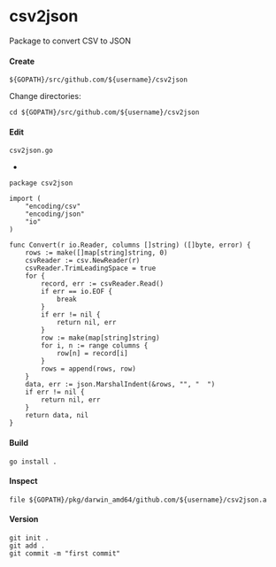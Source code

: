 # csv2json

Package to convert CSV to JSON

#### Create

    ${GOPATH}/src/github.com/${username}/csv2json

Change directories:

    cd ${GOPATH}/src/github.com/${username}/csv2json

#### Edit

    csv2json.go

-

	package csv2json

	import (
		"encoding/csv"
		"encoding/json"
		"io"
	)

	func Convert(r io.Reader, columns []string) ([]byte, error) {
		rows := make([]map[string]string, 0)
		csvReader := csv.NewReader(r)
		csvReader.TrimLeadingSpace = true
		for {
			record, err := csvReader.Read()
			if err == io.EOF {
				break
			}
			if err != nil {
				return nil, err
			}
			row := make(map[string]string)
			for i, n := range columns {
				row[n] = record[i]
			}
			rows = append(rows, row)
		}
		data, err := json.MarshalIndent(&rows, "", "  ")
		if err != nil {
			return nil, err
		}
		return data, nil
	}

#### Build

    go install .

#### Inspect

    file ${GOPATH}/pkg/darwin_amd64/github.com/${username}/csv2json.a

#### Version

    git init .
    git add .
    git commit -m "first commit"
